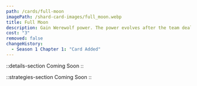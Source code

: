 ```yaml
---
path: /cards/full-moon
imagePath: /shard-card-images/full_moon.webp
title: Full Moon
description: Gain Werewolf power. The power evolves after the team deals enough damage.
cost: "3"
removed: false
changeHistory:
  - Season 1 Chapter 1: "Card Added"
---
```


::details-section
Coming Soon
::

::strategies-section
Coming Soon
::
